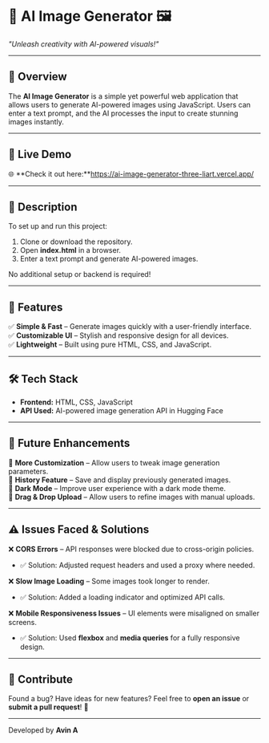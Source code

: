 # 🎨 AI Image Generator 🖼️  
*"Unleash creativity with AI-powered visuals!"*  

---

## 📖 Overview  
The **AI Image Generator** is a simple yet powerful web application that allows users to generate AI-powered images using JavaScript. Users can enter a text prompt, and the AI processes the input to create stunning images instantly.  

---

## 🔗 Live Demo  
🌐 **Check it out here:**https://ai-image-generator-three-liart.vercel.app/


---

## 📝 Description  
To set up and run this project:  
1. Clone or download the repository.  
2. Open **index.html** in a browser.  
3. Enter a text prompt and generate AI-powered images.  

No additional setup or backend is required!  

---

## 🎯 Features  
✅ **Simple & Fast** – Generate images quickly with a user-friendly interface.  
✅ **Customizable UI** – Stylish and responsive design for all devices.  
✅ **Lightweight** – Built using pure HTML, CSS, and JavaScript.  


---

## 🛠️ Tech Stack  
- **Frontend:** HTML, CSS, JavaScript  
- **API Used:** AI-powered image generation API   in Hugging Face

---

## 🚀 Future Enhancements  
🔹 **More Customization** – Allow users to tweak image generation parameters.  
🔹 **History Feature** – Save and display previously generated images.  
🔹 **Dark Mode** – Improve user experience with a dark mode theme.  
🔹 **Drag & Drop Upload** – Allow users to refine images with manual uploads.  

---

## ⚠️ Issues Faced & Solutions  
❌ **CORS Errors** – API responses were blocked due to cross-origin policies.  
   - ✅ Solution: Adjusted request headers and used a proxy where needed.  

❌ **Slow Image Loading** – Some images took longer to render.  
   - ✅ Solution: Added a loading indicator and optimized API calls.  

❌ **Mobile Responsiveness Issues** – UI elements were misaligned on smaller screens.  
   - ✅ Solution: Used **flexbox** and **media queries** for a fully responsive design.  

---

## 🤝 Contribute  
Found a bug? Have ideas for new features? Feel free to **open an issue** or **submit a pull request**! 🚀  

---


Developed by **Avin A**  

